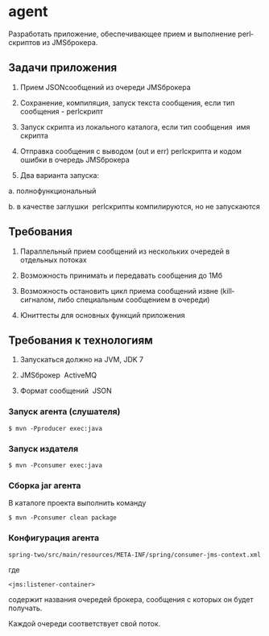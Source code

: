 # agent

Разработать приложение, обеспечивающее прием и выполнение perl­скриптов из JMS­брокера.

## Задачи приложения

1. Прием JSON­сообщений из очереди JMS­брокера

2. Сохранение, компиляция, запуск текста сообщения, если тип сообщения - perl­скрипт

3. Запуск скрипта из локального каталога, если тип сообщения ­ имя скрипта

4. Отправка сообщения с выводом (out и err) perl­скрипта и кодом ошибки в очередь JMS­брокера

5. Два варианта запуска:

  a. полнофункциональный

  b. в качестве заглушки ­ perl­скрипты компилируются, но не запускаются

## Требования

1. Параллельный прием сообщений из нескольких очередей в отдельных потоках

2. Возможность принимать и передавать сообщения до 1Мб

3. Возможность остановить цикл приема сообщений извне (kill­сигналом, либо специальным сообщением в очереди)

4. Юнит­тесты для основных функций приложения

## Требования к технологиям

1. Запускаться должно на JVM, JDK 7

2. JMS­брокер ­ ActiveMQ

3. Формат сообщений ­ JSON

### Запуск агента (слушателя) 

    $ mvn -Pproducer exec:java

### Запуск издателя

    $ mvn -Pconsumer exec:java

### Сборка jar агента

В каталоге проекта выполнить команду 

    $ mvn -Pconsumer clean package
	
### Конфигурация агента

	spring-two/src/main/resources/META-INF/spring/consumer-jms-context.xml
где

	<jms:listener-container>

содержит названия очередей брокера, сообщения с которых он будет получать. 

Каждой очереди соответствует свой поток.
